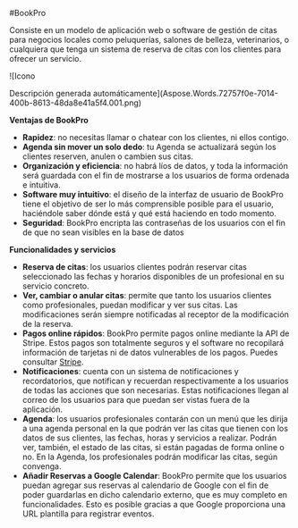 #BookPro

Consiste en un modelo de aplicación web o software de gestión de citas para negocios locales como peluquerías, salones de belleza, veterinarios, o cualquiera que tenga un sistema de reserva de citas con los clientes para ofrecer un servicio.

![Icono

Descripción generada automáticamente](Aspose.Words.72757f0e-7014-400b-8613-48da8e41a5f4.001.png)

**Ventajas de BookPro**

- **Rapidez**: no necesitas llamar o chatear con los clientes, ni ellos contigo. 
- **Agenda sin mover un solo dedo**: tu Agenda se actualizará según los clientes reserven, anulen o cambien sus citas. 
- **Organización y eficiencia**: no habrá líos de datos, y toda la información será guardada con el fin de mostrarse a los usuarios de forma ordenada e intuitiva.
- **Software muy intuitivo**:  el diseño de la interfaz de usuario de BookPro tiene el objetivo de ser lo más comprensible posible para el usuario, haciéndole saber dónde está y qué está haciendo en todo momento.
- **Seguridad**: BookPro encripta las contraseñas de los usuarios con el fin de que no sean visibles en la base de datos


**Funcionalidades y servicios**

- **Reserva de citas**: los usuarios clientes podrán reservar citas seleccionado las fechas y horarios disponibles de un profesional en su servicio concreto. 
- **Ver, cambiar o anular citas**: permite que tanto los usuarios clientes como profesionales, puedan modificar y ver sus citas. Las modificaciones serán siempre notificadas al receptor de la modificación de la reserva. 
- **Pagos online rápidos**: BookPro permite pagos online mediante la API de Stripe. Estos pagos son totalmente seguros y el software no recopilará información de tarjetas ni de datos vulnerables de los pagos. Puedes consultar [Stripe](https://stripe.com/es).
- **Notificaciones**: cuenta con un sistema de notificaciones y recordatorios, que notifican y recuerdan respectivamente a los usuarios de todas las acciones que son necesarias. Estas notificaciones llegan al correo de los usuarios para que puedan ser vistas fuera de la aplicación.
- **Agenda**: los usuarios profesionales contarán con un menú que les dirija a una agenda personal en la que podrán ver las citas que tienen con los datos de sus clientes, las fechas, horas y servicios a realizar. Podrán ver, también, el estado de las citas, si están pagadas de forma online o no. En la Agenda, los profesionales podrán modificar las citas, según convenga.
- **Añadir Reservas a Google Calendar**: BookPro permite que los usuarios puedan agregar sus reservas al calendario de Google con el fin de poder guardarlas en dicho calendario externo, que es muy completo en funcionalidades. Esto es posible gracias a que Google proporciona una URL plantilla para registrar eventos.

